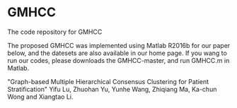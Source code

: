 # GMHCC
The code repository for GMHCC

The  proposed  GMHCC  was implemented using Matlab R2016b for our paper below, and the datesets are also available in our home page. If you wang to run our codes, please downloads the GMHCC-master, and run GMHCC.m in Matlab.

"Graph-based Multiple Hierarchical Consensus Clustering for Patient Stratification" Yifu Lu, Zhuohan Yu, Yunhe Wang, Zhiqiang Ma, Ka-chun Wong and Xiangtao Li.
